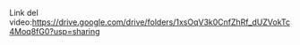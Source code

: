 Link del video:https://drive.google.com/drive/folders/1xsOqV3k0CnfZhRf_dUZVokTc4Moq8fG0?usp=sharing 
